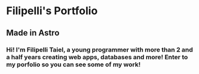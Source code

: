 # Filipelli's Portfolio
## Made in Astro
### Hi! I'm Filipelli Taiel, a young programmer with more than 2 and a half years creating web apps, databases and more! Enter to my porfolio so you can see some of my work!
###